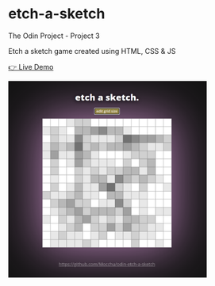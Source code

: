 # etch-a-sketch

The Odin Project - Project 3

Etch a sketch game created using HTML, CSS &amp; JS

[👉 Live Demo](https://mocchu.github.io/etch-a-sketch/)

<img src="screenshot.png" width="400" />
